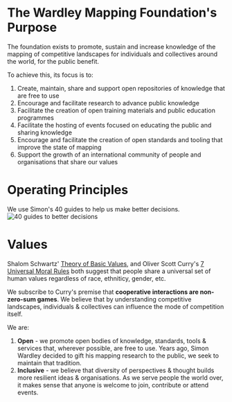 # The Wardley Mapping Foundation's Purpose
The foundation exists to promote, sustain and increase knowledge of the mapping of competitive landscapes for individuals and collectives around the world, for the public benefit.

To achieve this, its focus is to:
1. Create, maintain, share and support open repositories of knowledge that are free to use
2. Encourage and facilitate research to advance public knowledge
3. Facilitate the creation of open training materials and public education programmes
4. Facilitate the hosting of events focused on educating the public and sharing knowledge
5. Encourage and facilitate the creation of open standards and tooling that improve the state of mapping
6. Support the growth of an international community of people and organisations that share our values

# Operating Principles
We use Simon's 40 guides to help us make better decisions.
![40 guides to better decisions](https://pbs.twimg.com/media/ErsAqc4WMAAz5jL?format=jpg&name=large)

# Values
Shalom Schwartz' [Theory of Basic Values](https://doi.org/10.9707/2307-0919.1116), and Oliver Scott Curry's [7 Universal Moral Rules](https://doi.org/10.1086/701478) both suggest that people share a universal set of human values regardless of race, ethniticy, gender, etc.

We subscribe to Curry's premise that **cooperative interactions are non-zero-sum games**.  We believe that by understanding competitive landscapes, individuals & collectives can influence the mode of competition itself.

We are:
1. **Open** - we promote open bodies of knowledge, standards, tools & services that, wherever possible, are free to use.  Years ago, Simon Wardley decided to gift his mapping research to the public, we seek to maintain that tradition.
1. **Inclusive** - we believe that diversity of perspectives & thought builds more resilient ideas & organisations.  As we serve people the world over, it makes sense that anyone is welcome to join, contribute or attend events.
